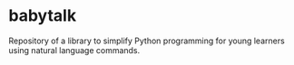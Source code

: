 # babytalk
Repository of a library to simplify Python programming for young learners using natural language commands.
